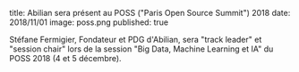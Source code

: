 title: Abilian sera présent au POSS ("Paris Open Source Summit") 2018
date: 2018/11/01
image: poss.png
published: true

Stéfane Fermigier, Fondateur et PDG d'Abilian, sera "track leader" et "session chair" lors de la session "Big Data, Machine Learning et IA" du POSS 2018 (4 et 5 décembre).


